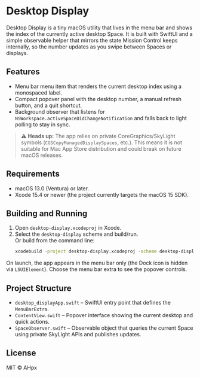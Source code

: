 # Desktop Display

Desktop Display is a tiny macOS utility that lives in the menu bar and shows the index of the currently active desktop Space. It is built with SwiftUI and a simple observable helper that mirrors the state Mission Control keeps internally, so the number updates as you swipe between Spaces or displays.

## Features

- Menu bar menu item that renders the current desktop index using a monospaced label.
- Compact popover panel with the desktop number, a manual refresh button, and a quit shortcut.
- Background observer that listens for `NSWorkspace.activeSpaceDidChangeNotification` and falls back to light polling to stay in sync.

> ⚠️ **Heads up:** The app relies on private CoreGraphics/SkyLight symbols (`CGSCopyManagedDisplaySpaces`, etc.). This means it is not suitable for Mac App Store distribution and could break on future macOS releases.

## Requirements

- macOS 13.0 (Ventura) or later.
- Xcode 15.4 or newer (the project currently targets the macOS 15 SDK).

## Building and Running

1. Open `desktop-display.xcodeproj` in Xcode.
2. Select the `desktop-display` scheme and build/run.  
   Or build from the command line:
   ```bash
   xcodebuild -project desktop-display.xcodeproj -scheme desktop-display -configuration Debug -sdk macosx build
   ```

On launch, the app appears in the menu bar only (the Dock icon is hidden via `LSUIElement`). Choose the menu bar extra to see the popover controls.

## Project Structure

- `desktop_displayApp.swift` – SwiftUI entry point that defines the `MenuBarExtra`.
- `ContentView.swift` – Popover interface showing the current desktop and quick actions.
- `SpaceObserver.swift` – Observable object that queries the current Space using private SkyLight APIs and publishes updates.

## License

MIT © AHpx
